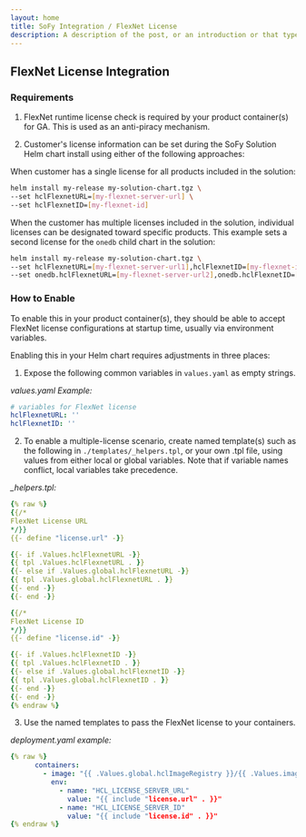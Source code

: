 ```yaml
---
layout: home
title: SoFy Integration / FlexNet License
description: A description of the post, or an introduction or that type of content would go here, and probably look okay as long as it's not too short. And this is definitely not too short.
---
```


## FlexNet License Integration
 
### Requirements

1. FlexNet runtime license check is required by your product container(s) for GA. This is used as an anti-piracy mechanism.  

2. Customer's license information can be set during the SoFy Solution Helm chart install using either of the following approaches:

When customer has a single license for all products included in the solution:
```bash
helm install my-release my-solution-chart.tgz \
--set hclFlexnetURL=[my-flexnet-server-url] \
--set hclFlexnetID=[my-flexnet-id]
```

When the customer has multiple licenses included in the solution, individual licenses can be designated toward specific products. This example sets a second license for the `onedb` child chart in the solution:
```bash
helm install my-release my-solution-chart.tgz \
--set hclFlexnetURL=[my-flexnet-server-url1],hclFlexnetID=[my-flexnet-id1] \
--set onedb.hclFlexnetURL=[my-flexnet-server-url2],onedb.hclFlexnetID=[my-flexnet-id2]
```

### How to Enable

To enable this in your product container(s), they should be able to accept FlexNet license configurations at startup time, usually via environment variables.

Enabling this in your Helm chart requires adjustments in three places:

1) Expose the following common variables in `values.yaml` as empty strings.

*values.yaml Example:*

```yaml
# variables for FlexNet license
hclFlexnetURL: ''
hclFlexnetID: ''
```

2) To enable a multiple-license scenario, create named template(s) such as the following in `./templates/_helpers.tpl`, or your own .tpl file, using values from either local or global variables. Note that if variable names conflict, local variables take precedence.

*_helpers.tpl:*

```yaml
{% raw %}
{{/*
FlexNet License URL
*/}}
{{- define "license.url" -}}

{{- if .Values.hclFlexnetURL -}}
{{ tpl .Values.hclFlexnetURL . }}
{{- else if .Values.global.hclFlexnetURL -}}
{{ tpl .Values.global.hclFlexnetURL . }}
{{- end -}}
{{- end -}}

{{/*
FlexNet License ID
*/}}
{{- define "license.id" -}}

{{- if .Values.hclFlexnetID -}}
{{ tpl .Values.hclFlexnetID . }}
{{- else if .Values.global.hclFlexnetID -}}
{{ tpl .Values.global.hclFlexnetID . }}
{{- end -}}
{{- end -}}
{% endraw %}
```

3) Use the named templates to pass the FlexNet license to your containers.

*deployment.yaml example:*

```yaml
{% raw %}
      containers:
        - image: "{{ .Values.global.hclImageRegistry }}/{{ .Values.image.repository }}:{{ .Values.image.tag }}"
          env:
            - name: "HCL_LICENSE_SERVER_URL"
              value: "{{ include "license.url" . }}"
            - name: "HCL_LICENSE_SERVER_ID"
              value: "{{ include "license.id" . }}"
{% endraw %}
```